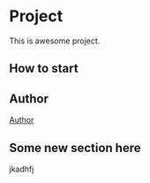 # Project
This is awesome project.
## How to start

## Author
[Author](author.md)

## Some new section here


jkadhfj
